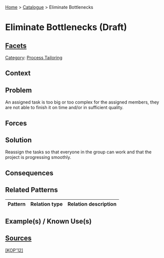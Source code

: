 [Home](../README.md) > [Catalogue](../Patterns_catalogue.md) > Eliminate Bottlenecks

# Eliminate Bottlenecks (Draft)

## [Facets](facets/facets.md)

[Category](facets/categories/categories.md): [Process Tailoring](facets/categories/Process_Tailoring.md)

## Context

## Problem

An assigned task is too big or too complex for the assigned members, they are not able to finish it on time and/or in sufficient quality.

## Forces

## Solution

Reassign the tasks so that everyone in the group can work and that the project is progressing smoothly.

## Consequences

## Related Patterns

|Pattern|Relation type|Relation description|
|--|--|--|
 
## Example(s) / Known Use(s)

## [Sources](../References.md)

[[KOP'12]](publications/kop12/kop12.md)
